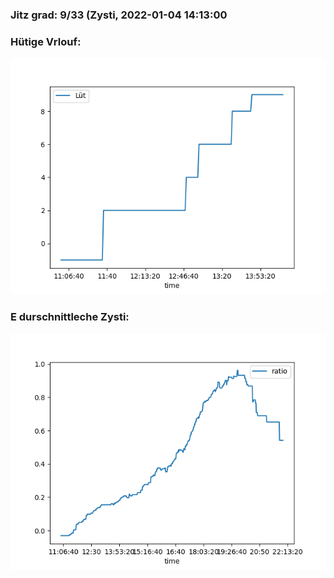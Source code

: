 ### Jitz grad: 9/33 (Zysti, 2022-01-04 14:13:00

### Hütige Vrlouf:
![Graph](Today.png)

### E durschnittleche Zysti:
![Graph](Zysti.png)